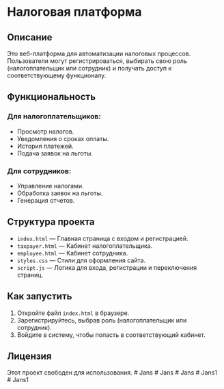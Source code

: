 # Налоговая платформа

## Описание
Это веб-платформа для автоматизации налоговых процессов. Пользователи могут регистрироваться, выбирать свою роль (налогоплательщик или сотрудник) и получать доступ к соответствующему функционалу.

## Функциональность
### Для налогоплательщиков:
- Просмотр налогов.
- Уведомления о сроках оплаты.
- История платежей.
- Подача заявок на льготы.

### Для сотрудников:
- Управление налогами.
- Обработка заявок на льготы.
- Генерация отчетов.

## Структура проекта
- `index.html` — Главная страница с входом и регистрацией.
- `taxpayer.html` — Кабинет налогоплательщика.
- `employee.html` — Кабинет сотрудника.
- `styles.css` — Стили для оформления сайта.
- `script.js` — Логика для входа, регистрации и переключения страниц.

## Как запустить
1. Откройте файл `index.html` в браузере.
2. Зарегистрируйтесь, выбрав роль (налогоплательщик или сотрудник).
3. Войдите в систему, чтобы попасть в соответствующий кабинет.

## Лицензия
Этот проект свободен для использования.
#   J a n s  
 #   J a n s  
 #   J a n s  
 #   J a n s 1  
 #   J a n s 1  
 